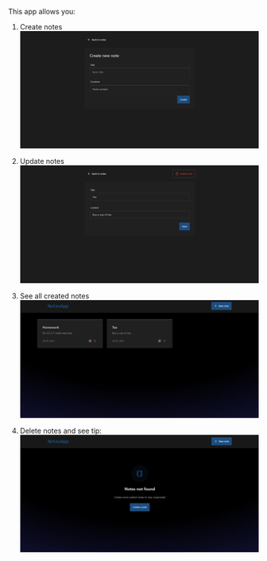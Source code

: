 This app allows you:

1. Create notes
![Demo](create.PNG)

2. Update notes
![Demo](update.PNG)

3. See all created notes
![Demo](allnotes.png)

4. Delete notes and see tip:
![Demo](nonotes.PNG)
